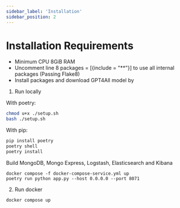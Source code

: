```yaml
---
sidebar_label: 'Installation'
sidebar_position: 2
---
```


# Installation Requirements
- Minimum CPU 8GiB RAM
- Uncomment line 8 packages = [{include = "**"}] to use all internal packages (Passing Flake8)
- Install packages and download GPT4All model by
1. Run locally

With poetry:
```bash
chmod u+x ./setup.sh
bash ./setup.sh
```

With pip:
```bash
pip install poetry
poetry shell
poetry install
```

Build MongoDB, Mongo Express, Logstash, Elasticsearch and Kibana
```
docker compose -f docker-compose-service.yml up
poetry run python app.py --host 0.0.0.0 --port 8071
```
2. Run docker
```
docker compose up
```
